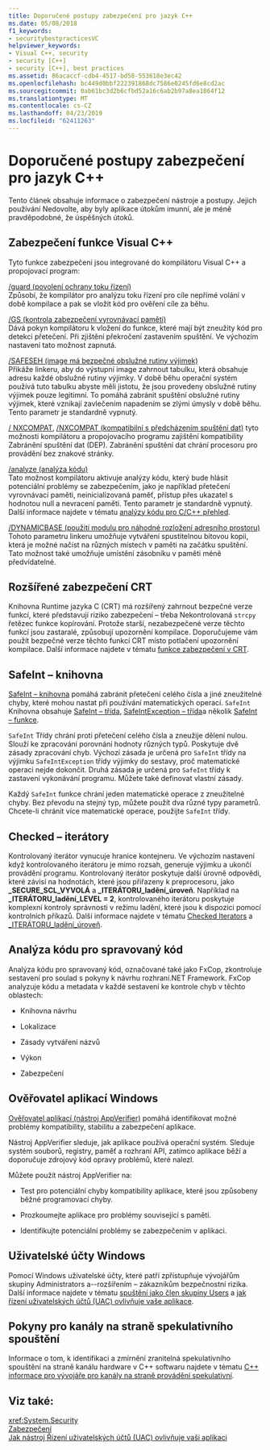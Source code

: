 ```yaml
---
title: Doporučené postupy zabezpečení pro jazyk C++
ms.date: 05/08/2018
f1_keywords:
- securitybestpracticesVC
helpviewer_keywords:
- Visual C++, security
- security [C++]
- security [C++], best practices
ms.assetid: 86acaccf-cdb4-4517-bd58-553618e3ec42
ms.openlocfilehash: bc449d0bbf222391868dc7586e0245fd6e8cd2ac
ms.sourcegitcommit: 0ab61bc3d2b6cfbd52a16c6ab2b97a8ea1864f12
ms.translationtype: MT
ms.contentlocale: cs-CZ
ms.lasthandoff: 04/23/2019
ms.locfileid: "62411263"
---
```

# <a name="security-best-practices-for-c"></a>Doporučené postupy zabezpečení pro jazyk C++

Tento článek obsahuje informace o zabezpečení nástroje a postupy. Jejich používání Nedovolte, aby byly aplikace útokům imunní, ale je méně pravděpodobné, že úspěšných útoků.

## <a name="visual-c-security-features"></a>Zabezpečení funkce Visual C++

Tyto funkce zabezpečení jsou integrované do kompilátoru Visual C++ a propojovací program:

[/guard (povolení ochrany toku řízení)](../build/reference/guard-enable-control-flow-guard.md)<br/>
Způsobí, že kompilátor pro analýzu toku řízení pro cíle nepřímé volání v době kompilace a pak se vložit kód pro ověření cíle za běhu.

[/GS (kontrola zabezpečení vyrovnávací paměti)](../build/reference/gs-buffer-security-check.md)<br/>
Dává pokyn kompilátoru k vložení do funkce, které mají být zneužity kód pro detekci přetečení. Při zjištění překročení zastavením spuštění. Ve výchozím nastavení tato možnost zapnutá.

[/SAFESEH (image má bezpečné obslužné rutiny výjimek)](../build/reference/safeseh-image-has-safe-exception-handlers.md)<br/>
Přikáže linkeru, aby do výstupní image zahrnout tabulku, která obsahuje adresu každé obslužné rutiny výjimky. V době běhu operační systém používá tuto tabulku abyste měli jistotu, že jsou provedeny obslužné rutiny výjimek pouze legitimní. To pomáhá zabránit spuštění obslužné rutiny výjimek, které vznikají zavlečením napadením se zlými úmysly v době běhu. Tento parametr je standardně vypnutý.

[/ NXCOMPAT](../build/reference/nxcompat.md), [/NXCOMPAT (kompatibilní s předcházením spuštění dat)](../build/reference/nxcompat-compatible-with-data-execution-prevention.md) tyto možnosti kompilátoru a propojovacího programu zajištění kompatibility Zabránění spuštění dat (DEP). Zabránění spuštění dat chrání procesoru pro provádění bez znakové stránky.

[/analyze (analýza kódu)](../build/reference/analyze-code-analysis.md)<br/>
Tato možnost kompilátoru aktivuje analýzy kódu, který bude hlásit potenciální problémy se zabezpečením, jako je například přetečení vyrovnávací paměti, neinicializovaná paměť, přístup přes ukazatel s hodnotou null a nevracení paměti. Tento parametr je standardně vypnutý. Další informace najdete v tématu [analýzy kódu pro C/C++ přehled](/visualstudio/code-quality/code-analysis-for-c-cpp-overview).

[/DYNAMICBASE (použití modulu pro náhodné rozložení adresního prostoru)](../build/reference/dynamicbase-use-address-space-layout-randomization.md)<br/>
Tohoto parametru linkeru umožňuje vytváření spustitelnou bitovou kopii, která je možné načíst na různých místech v paměti na začátku spuštění. Tato možnost také umožňuje umístění zásobníku v paměti méně předvídatelné.

## <a name="security-enhanced-crt"></a>Rozšířené zabezpečení CRT

Knihovna Runtime jazyka C (CRT) má rozšířený zahrnout bezpečné verze funkcí, které představují riziko zabezpečení – třeba Nekontrolovaná `strcpy` řetězec funkce kopírování. Protože starší, nezabezpečené verze těchto funkcí jsou zastaralé, způsobují upozornění kompilace. Doporučujeme vám použít bezpečné verze těchto funkcí CRT místo potlačení upozornění kompilace. Další informace najdete v tématu [funkce zabezpečení v CRT](../c-runtime-library/security-features-in-the-crt.md).

## <a name="safeint-library"></a>SafeInt – knihovna

[SafeInt – knihovna](../safeint/safeint-library.md) pomáhá zabránit přetečení celého čísla a jiné zneužitelné chyby, které mohou nastat při používání matematických operací. `SafeInt` Knihovna obsahuje [SafeInt – třída](../safeint/safeint-class.md), [SafeIntException – třída](../safeint/safeintexception-class.md)a několik [SafeInt – funkce](../safeint/safeint-functions.md).

`SafeInt` Třídy chrání proti přetečení celého čísla a zneužije dělení nulou. Slouží ke zpracování porovnání hodnoty různých typů. Poskytuje dvě zásady zpracování chyb. Výchozí zásada je určená pro `SafeInt` třídy na výjimku `SafeIntException` třídy výjimky do sestavy, proč matematické operaci nejde dokončit. Druhá zásada je určená pro `SafeInt` třídy k zastavení vykonávání programu. Můžete také definovat vlastní zásady.

Každý `SafeInt` funkce chrání jeden matematické operace z zneužitelné chyby. Bez převodu na stejný typ, můžete použít dva různé typy parametrů. Chcete-li chránit více matematické operace, použijte `SafeInt` třídy.

## <a name="checked-iterators"></a>Checked – iterátory

Kontrolovaný iterátor vynucuje hranice kontejneru. Ve výchozím nastavení když kontrolovaného iterátoru je mimo rozsah, generuje výjimku a ukončí provádění programu. Kontrolovaný iterátor poskytuje další úrovně odpovědi, které závisí na hodnotách, které jsou přiřazeny k preprocesoru, jako  **\_SECURE\_SCL\_VYVOLÁ** a  **\_ITERÁTORU\_ladění\_úroveň**. Například na  **\_ITERÁTORU\_ladění\_LEVEL = 2**, kontrolovaného iterátoru poskytuje komplexní kontroly správnosti v režimu ladění, které jsou k dispozici pomocí kontrolních příkazů. Další informace najdete v tématu [Checked Iterators](../standard-library/checked-iterators.md) a [ \_ITERÁTORU\_ladění\_úroveň](../standard-library/iterator-debug-level.md).

## <a name="code-analysis-for-managed-code"></a>Analýza kódu pro spravovaný kód

Analýza kódu pro spravovaný kód, označované také jako FxCop, zkontroluje sestavení pro soulad s pokyny k návrhu rozhraní.NET Framework. FxCop analyzuje kódu a metadata v každé sestavení ke kontrole chyb v těchto oblastech:

- Knihovna návrhu

- Lokalizace

- Zásady vytváření názvů

- Výkon

- Zabezpečení

## <a name="windows-application-verifier"></a>Ověřovatel aplikací Windows

[Ověřovatel aplikací (nástroj AppVerifier)](/windows-hardware/drivers/debugger/application-verifier
) pomáhá identifikovat možné problémy kompatibility, stabilitu a zabezpečení aplikace.

Nástroj AppVerifier sleduje, jak aplikace používá operační systém. Sleduje systém souborů, registry, paměť a rozhraní API, zatímco aplikace běží a doporučuje zdrojový kód opravy problémů, které nalezl.

Můžete použít nástroj AppVerifier na:

- Test pro potenciální chyby kompatibility aplikace, které jsou způsobeny běžné programovací chyby.

- Prozkoumejte aplikace pro problémy související s pamětí.

- Identifikujte potenciální problémy se zabezpečením v aplikaci.

## <a name="windows-user-accounts"></a>Uživatelské účty Windows

Pomocí Windows uživatelské účty, které patří zpřístupňuje vývojářům skupiny Administrators a--rozšířením – zákazníkům bezpečnostní rizika. Další informace najdete v tématu [spuštění jako člen skupiny Users](running-as-a-member-of-the-users-group.md) a [jak řízení uživatelských účtů (UAC) ovlivňuje vaše aplikace](how-user-account-control-uac-affects-your-application.md).

## <a name="guidance-for-speculative-execution-side-channels"></a>Pokyny pro kanály na straně spekulativního spouštění

Informace o tom, k identifikaci a zmírnění zranitelná spekulativního spouštění na straně kanálu hardware v C++ softwaru najdete v tématu [C++ informace pro vývojáře pro kanály na straně provádění spekulativní](developer-guidance-speculative-execution.md).

## <a name="see-also"></a>Viz také:

<xref:System.Security> <br/>
[Zabezpečení](/dotnet/standard/security/index)<br/>
[Jak nástroj Řízení uživatelských účtů (UAC) ovlivňuje vaši aplikaci](how-user-account-control-uac-affects-your-application.md)
